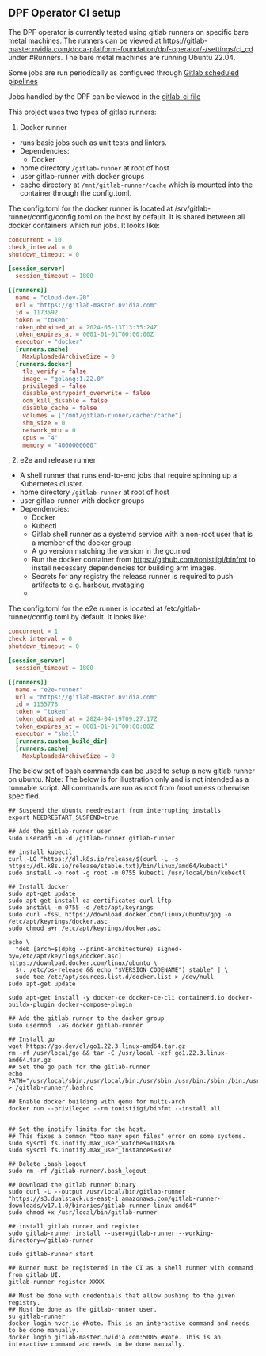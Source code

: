 ## DPF Operator CI setup

The DPF operator is currently tested using gitlab runners on specific bare metal machines. The runners can be viewed at https://gitlab-master.nvidia.com/doca-platform-foundation/dpf-operator/-/settings/ci_cd under #Runners.
The bare metal machines are running Ubuntu 22.04.

Some jobs are run periodically as configured through [Gitlab scheduled pipelines](https://gitlab-master.nvidia.com/doca-platform-foundation/dpf-operator/-/pipeline_schedules)

Jobs handled by the DPF can be viewed in the [gitlab-ci file](../../.gitlab-ci.yml)

This project uses two types of gitlab runners:
1) Docker runner
  - runs basic jobs such as unit tests and linters.
  - Dependencies:
    - Docker
  - home directory `/gitlab-runner` at root of host
  - user gitlab-runner with docker groups
  - cache directory at `/mnt/gitlab-runner/cache` which is mounted into the container through the config.toml.


The config.toml for the docker runner is located at /srv/gitlab-runner/config/config.toml on the host by default. It is shared between all docker containers which run jobs. It looks like:
```toml
concurrent = 10
check_interval = 0
shutdown_timeout = 0

[session_server]
  session_timeout = 1800

[[runners]]
  name = "cloud-dev-20"
  url = "https://gitlab-master.nvidia.com"
  id = 1173592
  token = "token"
  token_obtained_at = 2024-05-13T13:35:24Z
  token_expires_at = 0001-01-01T00:00:00Z
  executor = "docker"
  [runners.cache]
    MaxUploadedArchiveSize = 0
  [runners.docker]
    tls_verify = false
    image = "golang:1.22.0"
    privileged = false
    disable_entrypoint_overwrite = false
    oom_kill_disable = false
    disable_cache = false
    volumes = ["/mnt/gitlab-runner/cache:/cache"]
    shm_size = 0
    network_mtu = 0
    cpus = "4"
    memory = "4000000000"
```

2) e2e and release runner
  - A shell runner that runs end-to-end jobs that require spinning up a Kubernetes cluster.
  - home directory `/gitlab-runner` at root of host
  - user gitlab-runner with docker groups
  - Dependencies:
    - Docker
    - Kubectl
    - Gitlab shell runner as a systemd service with a non-root user that is a member of the docker group
    - A go version matching the version in the go.mod
    - Run the docker container from https://github.com/tonistiigi/binfmt to install necessary dependencies for building arm images.
    - Secrets for any registry the release runner is required to push artifacts to e.g. harbour, nvstaging
    - 
The config.toml for the e2e runner is located at /etc/gitlab-runner/config.toml by default. It looks like:
```toml
concurrent = 1
check_interval = 0
shutdown_timeout = 0

[session_server]
  session_timeout = 1800

[[runners]]
  name = "e2e-runner"
  url = "https://gitlab-master.nvidia.com"
  id = 1155778
  token = "token"
  token_obtained_at = 2024-04-19T09:27:17Z
  token_expires_at = 0001-01-01T00:00:00Z
  executor = "shell"
  [runners.custom_build_dir]
  [runners.cache]
    MaxUploadedArchiveSize = 0
```

The below set of bash commands can be used to setup a new gitlab runner on ubuntu.
Note: The below is for illustration only and is not intended as a runnable script.
All commands are run as root from /root unless otherwise specified.

```shell
## Suspend the ubuntu needrestart from interrupting installs
export NEEDRESTART_SUSPEND=true

## Add the gitlab-runner user
sudo useradd -m -d /gitlab-runner gitlab-runner

## install kubectl
curl -LO "https://dl.k8s.io/release/$(curl -L -s https://dl.k8s.io/release/stable.txt)/bin/linux/amd64/kubectl"
sudo install -o root -g root -m 0755 kubectl /usr/local/bin/kubectl

## Install docker
sudo apt-get update
sudo apt-get install ca-certificates curl lftp
sudo install -m 0755 -d /etc/apt/keyrings
sudo curl -fsSL https://download.docker.com/linux/ubuntu/gpg -o /etc/apt/keyrings/docker.asc
sudo chmod a+r /etc/apt/keyrings/docker.asc

echo \
  "deb [arch=$(dpkg --print-architecture) signed-by=/etc/apt/keyrings/docker.asc] https://download.docker.com/linux/ubuntu \
  $(. /etc/os-release && echo "$VERSION_CODENAME") stable" | \
  sudo tee /etc/apt/sources.list.d/docker.list > /dev/null
sudo apt-get update

sudo apt-get install -y docker-ce docker-ce-cli containerd.io docker-buildx-plugin docker-compose-plugin

## Add the gitlab runner to the docker group
sudo usermod  -aG docker gitlab-runner

## Install go
wget https://go.dev/dl/go1.22.3.linux-amd64.tar.gz
rm -rf /usr/local/go && tar -C /usr/local -xzf go1.22.3.linux-amd64.tar.gz
## Set the go path for the gitlab-runner
echo PATH="/usr/local/sbin:/usr/local/bin:/usr/sbin:/usr/bin:/sbin:/bin:/usr/games:/usr/local/games:/usr/local/bin:/usr/local/go/bin" > /gitlab-runner/.bashrc

## Enable docker building with qemu for multi-arch
docker run --privileged --rm tonistiigi/binfmt --install all


## Set the inotify limits for the host.
## This fixes a common "too many open files" error on some systems.
sudo sysctl fs.inotify.max_user_watches=1048576
sudo sysctl fs.inotify.max_user_instances=8192

## Delete .bash_logout
sudo rm -rf /gitlab-runner/.bash_logout

## Download the gitlab runner binary
sudo curl -L --output /usr/local/bin/gitlab-runner "https://s3.dualstack.us-east-1.amazonaws.com/gitlab-runner-downloads/v17.1.0/binaries/gitlab-runner-linux-amd64"
sudo chmod +x /usr/local/bin/gitlab-runner

## install gitlab runner and register 
sudo gitlab-runner install --user=gitlab-runner --working-directory=/gitlab-runner

sudo gitlab-runner start

## Runner must be registered in the CI as a shell runner with command from gitlab UI.
gitlab-runner register XXXX 

## Must be done with credentials that allow pushing to the given registry.
## Must be done as the gitlab-runner user.
su gitlab-runner
docker login nvcr.io #Note. This is an interactive command and needs to be done manually.
docker login gitlab-master.nvidia.com:5005 #Note. This is an interactive command and needs to be done manually.

```